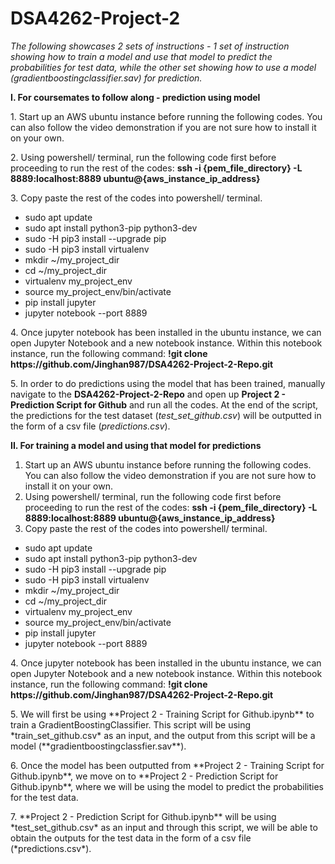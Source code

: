 # DSA4262-Project-2
*The following showcases 2 sets of instructions - 1 set of instruction showing how to train a model and use that model to predict the probabilities for test data, while the other set showing how to use a model (gradientboostingclassifier.sav) for prediction.*

**I. For coursemates to follow along - prediction using model**
<p>
1. Start up an AWS ubuntu instance before running the following codes. You can also follow the video demonstration if you are not sure how to install it on your own.
</p>
<p>
2. Using powershell/ terminal, run the following code first before proceeding to run the rest of the codes: <b>ssh -i {pem_file_directory} -L 8889:localhost:8889 ubuntu@{aws_instance_ip_address}</b> 
</p>
3. Copy paste the rest of the codes into powershell/ terminal.
<ul>
  <li> sudo apt update </li>
  <li> sudo apt install python3-pip python3-dev </li>
  <li> sudo -H pip3 install --upgrade pip </li>
  <li> sudo -H pip3 install virtualenv </li>
  <li> mkdir ~/my_project_dir </li>
  <li> cd ~/my_project_dir </li>
  <li> virtualenv my_project_env </li>
  <li> source my_project_env/bin/activate </li>
  <li> pip install jupyter </li>
  <li> jupyter notebook --port 8889 </li>
</ul>
<p>
4. Once jupyter notebook has been installed in the ubuntu instance, we can open Jupyter Notebook and a new notebook instance. Within this notebook instance, run the following command: <b>!git clone https://github.com/Jinghan987/DSA4262-Project-2-Repo.git</b>
</p>
<p>
5. In order to do predictions using the model that has been trained, manually navigate to the <b>DSA4262-Project-2-Repo</b> and open up <b>Project 2 - Prediction Script for Github</b> and run all the codes. At the end of the script, the predictions for the test dataset (<i>test_set_github.csv</i>) will be outputted in the form of a csv file (<i>predictions.csv</i>).
</p>
  
**II. For training a model and using that model for predictions**
1. Start up an AWS ubuntu instance before running the following codes. You can also follow the video demonstration if you are not sure how to install it on your own.
2. Using powershell/ terminal, run the following code first before proceeding to run the rest of the codes: **ssh -i {pem_file_directory} -L 8889:localhost:8889 ubuntu@{aws_instance_ip_address}** 
3. Copy paste the rest of the codes into powershell/ terminal.
<ul>
  <li> sudo apt update </li>
  <li> sudo apt install python3-pip python3-dev </li>
  <li> sudo -H pip3 install --upgrade pip </li>
  <li> sudo -H pip3 install virtualenv </li>
  <li> mkdir ~/my_project_dir </li>
  <li> cd ~/my_project_dir </li>
  <li> virtualenv my_project_env </li>
  <li> source my_project_env/bin/activate </li>
  <li> pip install jupyter </li>
  <li> jupyter notebook --port 8889 </li>
</ul>
<p>
4. Once jupyter notebook has been installed in the ubuntu instance, we can open Jupyter Notebook and a new notebook instance. Within this notebook instance, run the following command: <b>!git clone https://github.com/Jinghan987/DSA4262-Project-2-Repo.git</b>
</p>
<p>
5. We will first be using **Project 2 - Training Script for Github.ipynb** to train a GradientBoostingClassifier. This script will be using *train_set_github.csv* as an input, and the output from this script will be a model (**gradientboostingclassfier.sav**).
</p>
<p>
6. Once the model has been outputted from **Project 2 - Training Script for Github.ipynb**, we move on to **Project 2 - Prediction Script for Github.ipynb**, where we will be using the model to predict the probabilities for the test data.
</p>
<p>
7. **Project 2 - Prediction Script for Github.ipynb** will be using *test_set_github.csv* as an input and through this script, we will be able to obtain the outputs for the test data in the form of a csv file (*predictions.csv*).
</p>

